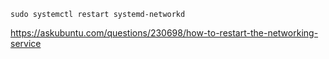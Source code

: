 
```
sudo systemctl restart systemd-networkd
```

https://askubuntu.com/questions/230698/how-to-restart-the-networking-service
